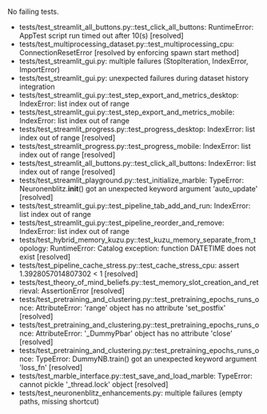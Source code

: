 No failing tests.
- tests/test_streamlit_all_buttons.py::test_click_all_buttons: RuntimeError: AppTest script run timed out after 10(s) [resolved]
- tests/test_multiprocessing_dataset.py::test_multiprocessing_cpu: ConnectionResetError [resolved by enforcing spawn start method]
- tests/test_streamlit_gui.py: multiple failures (StopIteration, IndexError, ImportError)
 - tests/test_streamlit_gui.py: unexpected failures during dataset history integration
- tests/test_streamlit_gui.py::test_step_export_and_metrics_desktop: IndexError: list index out of range
- tests/test_streamlit_gui.py::test_step_export_and_metrics_mobile: IndexError: list index out of range
 - tests/test_streamlit_progress.py::test_progress_desktop: IndexError: list index out of range [resolved]
 - tests/test_streamlit_progress.py::test_progress_mobile: IndexError: list index out of range [resolved]
- tests/test_streamlit_all_buttons.py::test_click_all_buttons: IndexError: list index out of range [resolved]
- tests/test_streamlit_playground.py::test_initialize_marble: TypeError: Neuronenblitz.__init__() got an unexpected keyword argument 'auto_update' [resolved]
- tests/test_streamlit_gui.py::test_pipeline_tab_add_and_run: IndexError: list index out of range
- tests/test_streamlit_gui.py::test_pipeline_reorder_and_remove: IndexError: list index out of range
- tests/test_hybrid_memory_kuzu.py::test_kuzu_memory_separate_from_topology: RuntimeError: Catalog exception: function DATETIME does not exist [resolved]
- tests/test_pipeline_cache_stress.py::test_cache_stress_cpu: assert 1.3928057014807302 < 1 [resolved]
- tests/test_theory_of_mind_beliefs.py::test_memory_slot_creation_and_retrieval: AssertionError [resolved]
- tests/test_pretraining_and_clustering.py::test_pretraining_epochs_runs_once: AttributeError: 'range' object has no attribute 'set_postfix' [resolved]
- tests/test_pretraining_and_clustering.py::test_pretraining_epochs_runs_once: AttributeError: '_DummyPbar' object has no attribute 'close' [resolved]
- tests/test_pretraining_and_clustering.py::test_pretraining_epochs_runs_once: TypeError: DummyNB.train() got an unexpected keyword argument 'loss_fn' [resolved]
- tests/test_marble_interface.py::test_save_and_load_marble: TypeError: cannot pickle '_thread.lock' object [resolved]
- tests/test_neuronenblitz_enhancements.py: multiple failures (empty paths, missing shortcut)
